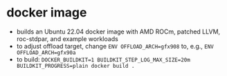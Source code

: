 # docker image

- builds an Ubuntu 22.04 docker image with AMD ROCm, patched LLVM, roc-stdpar, and example workloads
- to adjust offload target, change `ENV OFFLOAD_ARCH=gfx908` to, e.g., `ENV OFFLOAD_ARCH=gfx90a`
- to build: `DOCKER_BUILDKIT=1 BUILDKIT_STEP_LOG_MAX_SIZE=20m BUILDKIT_PROGRESS=plain docker build .`
